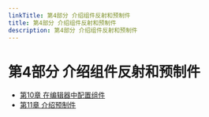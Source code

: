 ```yaml
---
linkTitle: 第4部分 介绍组件反射和预制件
title: 第4部分 介绍组件反射和预制件
description: 第4部分 介绍组件反射和预制件
---
```

# 第4部分 介绍组件反射和预制件

* [第10章 在编辑器中配置组件](./ch_10.md)
* [第11章 介绍预制件](./ch_11.md) 
